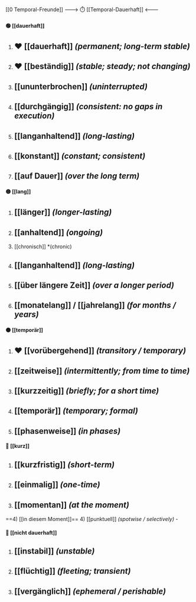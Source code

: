 [[0 Temporal-Freunde]]
---> ⏱️ [[Temporal-Dauerhaft]] <---

#### 🟢 [[dauerhaft]] 
1) ❤️ [[dauerhaft]] *(permanent; long-term stable)*
    -
2) ❤️ [[beständig]] *(stable; steady; not changing)*
    -  
3) [[ununterbrochen]] *(uninterrupted)*
    -  
4) [[durchgängig]] *(consistent: no gaps in execution)*
    -
5) [[langanhaltend]] *(long-lasting)*
    -  
6) [[konstant]] *(constant; consistent)*
    -  
7) [[auf Dauer]] *(over the long term)*
    -  

#### 🟡 [[lang]] 
1) [[länger]] *(longer-lasting)*
    -  
2) [[anhaltend]] *(ongoing)*
    -  
3) [[chronisch]] *(chronic)
4) [[langanhaltend]] *(long-lasting)*
    -  
5) [[über längere Zeit]] *(over a longer period)*
    -  
6) [[monatelang]] / [[jahrelang]] *(for months / years)*
    -  

#### 🟠 [[temporär]]
1) ❤️ [[vorübergehend]] *(transitory / temporary)*
    -
2) [[zeitweise]] *(intermittently; from time to time)*
    -  
3) [[kurzzeitig]] *(briefly; for a short time)*
    -  
4) [[temporär]] *(temporary; formal)*
    -  
5) [[phasenweise]] *(in phases)*
    -  

#### 🔵 [[kurz]] 
1) [[kurzfristig]] *(short-term)*
    -  
2) [[einmalig]] *(one-time)*
    -  
3) [[momentan]] *(at the moment)*
    -  
==4) [[in diesem Moment]]==
4) [[punktuell]] *(spotwise / selectively)*
    -  

#### 🔴 [[nicht dauerhaft]] 
1) [[instabil]] *(unstable)*
    -  
2) [[flüchtig]] *(fleeting; transient)*
    -  
3) [[vergänglich]] *(ephemeral / perishable)*
    -  